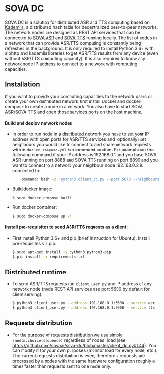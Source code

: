 # SOVA DC

SOVA DC is a solution for distributed ASR and TTS computing based on [Kademlia](https://en.wikipedia.org/wiki/Kademlia), a distributed hash table for decentralized peer-to-peer networks. The network nodes are designed as REST API services that can be connected to [SOVA ASR](https://github.com/sovaai/sova-asr) and [SOVA TTS](https://github.com/sovaai/sova-tts) running locally. The list of nodes in a network that can provide ASR/TTS computing is constantly being refreshed in the background. It is only required to install Python 3.6+ with aiohttp and kademlia libraries to get ASR/TTS results from any device (even without ASR/TTS computing capacity). It is also required to know any network node IP address to connect to a network with computing capacities.

## Installation

If you want to provide your computing capacities to the network users or create your own distributed network first install Docker and docker-compose to create a node in a network. You also have to start SOVA ASR/SOVA TTS and open those services ports on the host machine.

#### Build and deploy network nodes

*   In order to run node in a distributed network you have to set your IP address with open ports for ASR/TTS services and (optionally) set neighbours you would like to connect to and share network requests with in `docker-compose.yml` run command section. For example set the following command if your IP address is 192.168.0.1 and you have SOVA ASR running on port 8888 and SOVA TTS running on port 8899 and you want to connect to a network your neighbour node 192.168.0.2 is connected to:
     ```bash
         command: bash -c "python3 client_dc.py --port 5678 --neighbours 192.168.0.2:5678 --services asr/cpu/192.168.0.1:8888,tts/gpu/192.168.0.1:8899"
     ```

*   Build docker image:
     ```bash
     $ sudo docker-compose build
     ```

*	Run docker container:
     ```bash
     $ sudo docker-compose up -d
     ```

#### Install pre-requisites to send ASR/TTS requests as a client:

*   First install Python 3.6+ and pip (brief instruction for Ubuntu). Install pre-requisites via pip:
     ```bash
     $ sudo apt-get install -y python3 python3-pip
     $ pip install -r requirements.txt
     ```

## Distributed runtime

*   To send ASR/TTS requests run `client_user.py` and IP address of any network node (node REST API services use port 5600 by default for client serving):

     ```bash
     $ python3 client_user.py --address 192.168.0.1:5600 --service asr --file Data/test.wav
     $ python3 client_user.py --address 192.168.0.1:5600 --service tts --text "Добрый день"
     ```

## Requests distribution

*   For the purpose of requests distribution we use simply `random.choice(sequence)` regardless of nodes' load (see https://github.com/sovaai/sova-dc/blob/master/client_dc.py#L44). You can modify it for your own purposes (monitor load for every node, etc.). The current requests distribution is even, therefore `N` requests are processed by `m` nodes with the same hardware configuration roughly `m` times faster than requests sent to one node only.
